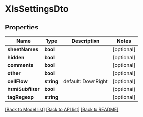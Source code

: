 # XlsSettingsDto

## Properties
Name | Type | Description | Notes
------------ | ------------- | ------------- | -------------
**sheetNames** | **bool** |  | [optional] 
**hidden** | **bool** |  | [optional] 
**comments** | **bool** |  | [optional] 
**other** | **bool** |  | [optional] 
**cellFlow** | **string** | default: DownRight | [optional] 
**htmlSubfilter** | **bool** |  | [optional] 
**tagRegexp** | **string** |  | [optional] 

[[Back to Model list]](../README.md#documentation-for-models) [[Back to API list]](../README.md#documentation-for-api-endpoints) [[Back to README]](../README.md)


